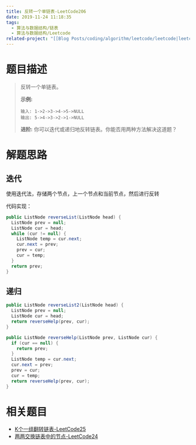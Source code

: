 ```yaml
---
title: 反转一个单链表-LeetCode206
date: 2019-11-24 11:18:35
tags:
  - 算法与数据结构/链表
  - 算法与数据结构/Leetcode
related-project: "[[Blog Posts/coding/algorithm/leetcode/leetcode|leetcode]]"
---
```


# 题目描述

> 反转一个单链表。
>
> **示例:**
>
> ```
> 输入: 1->2->3->4->5->NULL
> 输出: 5->4->3->2->1->NULL
> ```
>
> **进阶:**
> 你可以迭代或递归地反转链表。你能否用两种方法解决这道题？

<!--more-->

# 解题思路

## 迭代

使用迭代法，存储两个节点，上一个节点和当前节点，然后进行反转

代码实现：

```java
public ListNode reverseList(ListNode head) {
  ListNode prev = null;
  ListNode cur = head;
  while (cur != null) {
    ListNode temp = cur.next;
    cur.next = prev;
    prev = cur;
    cur = temp;
  }
  return prev;
}
```

## 递归

```java
public ListNode reverseList2(ListNode head) {
  ListNode prev = null;
  ListNode cur = head;
  return reverseHelp(prev, cur);
}

public ListNode reverseHelp(ListNode prev, ListNode cur) {
  if (cur == null) {
    return prev;
  }
  ListNode temp = cur.next;
  cur.next = prev;
  prev = cur;
  cur = temp;
  return reverseHelp(prev, cur);
}
```

# 相关题目

- [K个一组翻转链表-LeetCode25](K个一组翻转链表-LeetCode25.md)
- [两两交换链表中的节点-LeetCode24](两两交换链表中的节点-LeetCode24.md)
